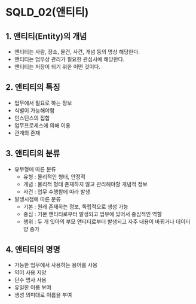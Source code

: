 # SQLD_02(앤티티)

## 1. 앤티티(Entity)의 개념

- 앤티티는 사람, 장소, 물건, 사건, 개념 등의 명상 해당한다.
- 앤티티는 업무상 관리가 필요한 관심사에 해당한다.
- 앤티티는 저장이 되기 위한 어떤 것이다.

## 2. 앤티티의 특징

- 업무에서 필요로 하는 정보
- 식별이 가능해야함
- 인스턴스의 집합
- 업무프로세스에 의해 이용
- 관계의 존재

## 3. 앤티티의 분류

- 유무형에 따른 분류
  - 유형 : 물리적인 형태, 안정적
  - 개념 : 물리적 형태 존재하지 않고 관리해야할 개념적 정보
  - 사건 : 업무 수행함에 따라 발생
- 발생시점에 따른 분류
  - 기본 : 원래 존재하는 정보, 독립적으로 생성 가능
  - 중심 : 기본 앤티티로부터 발생되고 업무에 있어서 중심적인 역할
  - 행위 : 두 개 잇아의 부모 앤티티로부터 발생되고 자주 내용이 바뀌거나 데이터 양 증가

## 4. 앤티티의 명명

- 가능한 업무에서 사용하는 용어를 사용
- 약어 사용 지양
- 단수 명사 사용
- 유일한 이름 부여
- 생성 의미대로 이름을 부여

